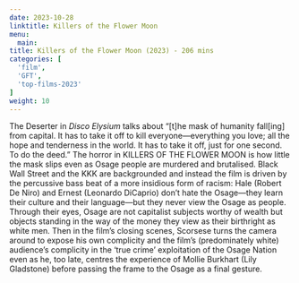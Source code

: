 ```yaml
---
date: 2023-10-28
linktitle: Killers of the Flower Moon
menu:
  main:
title: Killers of the Flower Moon (2023) - 206 mins
categories: [
  'film',
  'GFT',
  'top-films-2023'
]
weight: 10
---
```


The Deserter in *Disco Elysium* talks about “[t]he mask of humanity fall[ing] from capital. It has to take it off to kill everyone—everything you love; all the hope and tenderness in the world. It has to take it off, just for one second. To do the deed.” The horror in KILLERS OF THE FLOWER MOON is how little the mask slips even as Osage people are murdered and brutalised. Black Wall Street and the KKK are backgrounded and instead the film is driven by the percussive bass beat of a more insidious form of racism: Hale (Robert De Niro) and Ernest (Leonardo DiCaprio) don’t hate the Osage—they learn their culture and their language—but they never view the Osage as people. Through their eyes, Osage are not capitalist subjects worthy of wealth but objects standing in the way of the money they view as their birthright as white men. Then in the film’s closing scenes, Scorsese turns the camera around to expose his own complicity and the film’s (predominately white) audience’s complicity in the ‘true crime’ exploitation of the Osage Nation even as he, too late, centres the experience of Mollie Burkhart (Lily Gladstone) before passing the frame to the Osage as a final gesture.

